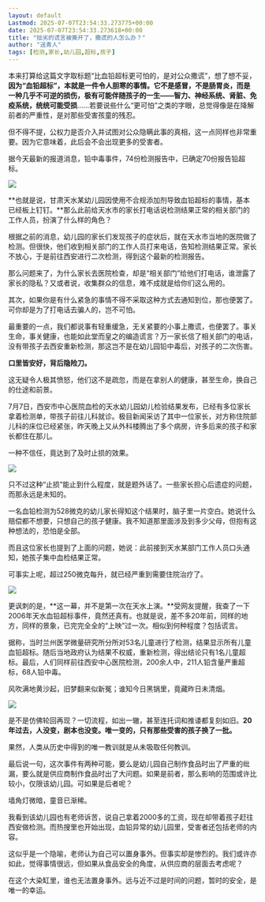 ```yaml
---
layout: default
Lastmod: 2025-07-07T23:54:33.273775+00:00
date: 2025-07-07T23:54:33.273618+00:00
title: "拙劣的谎言被撕开了，撒谎的人怎么办？"
author: "送青人"
tags: [检测,家长,幼儿园,超标,孩子]
---
```


本来打算给这篇文字取标题“比血铅超标更可怕的，是对公众撒谎”，想了想不妥，**因为“血铅超标”，本就是一件令人胆寒的事情。它不是感冒，不是肠胃炎，而是一种几乎不可逆的损伤，极有可能伴随孩子的一生——智力、神经系统、肾脏、免疫系统，统统可能受损**……若要说些什么“更可怕”之类的字眼，总觉得像是在降解前者的严重性，是对那些受害孩童的残忍。

但不得不提，公权力是否介入并试图对公众隐瞒此事的真相，这一点同样也非常重要。因为它意味着，此后会不会出现更多的受害者。

据今天最新的报道消息，铅中毒事件，74份检测报告中，已确定70份报告铅超标。

![](https://images.weserv.nl/?url=https%3A//mmbiz.qpic.cn/sz_mmbiz_png/mSNGAECFQsVj62Pjia6tWMFnofLVxJDHkuFbRNuMmHSF0FIhh5OyTWUUt8Fs65Eyn4cUO7RCicdjgM9soo6iakNdg/640%3Fwx_fmt%3Dpng%26from%3Dappmsg)

**也就是说，甘肃天水某幼儿园因使用不合规添加剂导致血铅超标的事情，基本已经板上钉钉。**那么此前给天水市的家长打电话说检测结果正常的相关部门的工作人员，扮演了什么样的角色？

根据之前的消息，幼儿园的家长们发现孩子的症状后，就在天水市当地的医院做了检测。但很快，他们收到相关部门的工作人员打来电话，告知检测结果正常。家长不放心，于是前往西安进行二次检测，得到这个最新的检测报告。

那么问题来了，为什么家长去医院检查，却是“相关部门”给他们打电话，谁泄露了家长的隐私？又或者说，收集群众的信息，难不成就是给你们这么用的。

其次，如果你是有什么紧急的事情不得不采取这种方式去通知到位，那也便罢了。可你却是为了打电话去骗人的，岂不可怕。

最重要的一点，我们都说事有轻重缓急，无关紧要的小事上撒谎，也便罢了。事关生命，事关健康，也能如此堂而皇之的编造谎言？万一家长信了相关部门的电话，没有带孩子去西安重新检测，那这岂不是在幼儿园铅中毒后，对孩子的二次伤害。

**口里皆安好，背后隐险刀。**

这无疑令人极其愤怒，他们这不是疏忽，而是在拿别人的健康，甚至生命，换自己的仕途和前景。

7月7日，西安市中心医院血检的天水幼儿园幼儿检验结果发布，已经有多位家长拿着检测单，带孩子前往儿科就诊。极目新闻采访了其中一位家长，对方称住院部儿科的床位已经紧张，昨天晚上又从外科楼腾出了多个病房，许多后来的孩子和家长都住在那儿。

一种不信任，竟达到了及时止损的效果。

![](https://images.weserv.nl/?url=https%3A//mmbiz.qpic.cn/sz_mmbiz_png/mSNGAECFQsVj62Pjia6tWMFnofLVxJDHkU6rkMialIywwlUQ4U5NCojibua0G3QdRGeTDJB9ibSIAsfCnbE37pLpeA/640%3Fwx_fmt%3Dpng%26from%3Dappmsg)

只不过这种“止损”能止到什么程度，就是题外话了。一些家长担心后遗症的问题，而那永远是未知的。

一名血铅检测为528微克的幼儿家长得知这个结果时，脑子里一片空白。她说什么赔偿都不想要，只想自己的孩子健康。我不知道那里面涉及到多少父母，但抱有这种想法的，恐怕是全部。

而且这位家长也提到了上面的问题，她说：此前接到天水某部门工作人员口头通知，她孩子集中血检结果正常。

可事实上呢，超过250微克每升，就已经严重到需要住院治疗了。

![](https://images.weserv.nl/?url=https%3A//mmbiz.qpic.cn/sz_mmbiz_png/mSNGAECFQsVj62Pjia6tWMFnofLVxJDHkRXIY4q6lZiaMklJFIorhllAoBOPA99a90YmDOL9MkD0wolicbgS6vD4w/640%3Fwx_fmt%3Dpng%26from%3Dappmsg)

更讽刺的是，**这一幕，并不是第一次在天水上演。**受网友提醒，我查了一下2006年天水血铅超标事件，竟然还真有。也就是说，差不多20年前，同样的地方，同样的景象，已完完全全的“上映”过一次。相似到何种程度？包括谎言。

据称，当时兰州医学微量研究所分所对53名儿童进行了检测，结果显示所有儿童血铅超标。随后当地政府认为结果不权威，重新检测，得出结论只有1名儿童超标。最后，人们同样前往西安中心医院检测，200余人中，211人铅含量严重超标，68人铅中毒。

风吹满地黄沙起，旧梦翻来似新冤；谁知今日黑锅里，竟藏昨日未清烟。

![](https://images.weserv.nl/?url=https%3A//mmbiz.qpic.cn/sz_mmbiz_png/mSNGAECFQsVj62Pjia6tWMFnofLVxJDHkKOhXRSKHGoIzq3M4MsXDVyMfQJHUMbV7c0pWhgIxI6CvsJVSicC4ang/640%3Fwx_fmt%3Dpng%26from%3Dappmsg)

是不是仿佛轮回再现？一切流程，如出一辙，甚至连托词和推诿都复刻如旧。**20年过去，人没变，剧本也没变。唯一变的，只有那些受害的孩子换了一批。**

果然，人类从历史中得到的唯一教训就是从未吸取任何教训‌。

最后说一句，这次事件有两种可能，要么是幼儿园自己制作食品时出了严重的纰漏，要么就是供应商制作食品时出了大问题。如果是前者，那么影响的范围或许比较小，仅限该幼儿园。可如果是后者呢？

墙角灯微暗，童音已渐稀。

我看到该幼儿园也有老师诉苦，说自己拿着2000多的工资，现在却带着孩子赶往西安做检测。而热搜里也开始出现，血铅异常的幼儿园里，受害者还包括老师的内容。

这似乎是一个隐喻，老师认为自己可以置身事外。但事实却是惨烈的。我们或许亦如此，觉得事情很远，但如果从食品安全的角度，从供应商的层面去考虑呢？

在这个大染缸里，谁也无法置身事外。远与近不过是时间的问题，暂时的安全，是唯一的幸运。

